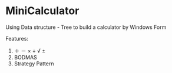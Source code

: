 # MiniCalculator
Using Data structure - Tree to build a calculator by Windows Form

Features:
1. ＋ － × ÷ √ ±
2. BODMAS
3. Strategy Pattern 
